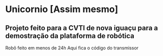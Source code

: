 # Unicornio [Assim mesmo]

## Projeto feito para a CVTI de nova iguaçu para a demostração da plataforma de robótica
Robô feito em menos de 24h
Aqui fica o código do transmissor